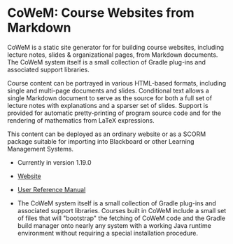 # CoWeM: Course Websites from Markdown

CoWeM is a static site generator for for building course websites, including lecture notes, 
slides & organizational pages, from Markdown documents. The CoWeM system itself is a small
collection of Gradle plug-ins and associated support libraries.

Course content can be portrayed in various HTML-based formats,
including single and multi-page documents and slides. Conditional text allows
a single Markdown document to serve as the source for both a full set of lecture
notes with explanations and a sparser set of slides.  Support is provided
for automatic pretty-printing of program source code and for the rendering
of mathematics from LaTeX expressions.

This content can be deployed as an ordinary website or as a 
SCORM package suitable for importing into Blackboard or other
Learning Management Systems.

* Currently in version 1.19.0

* [Website](https://sjzeil.github.io/CoWeM/)

* [User Reference Manual](https://sjzeil.github.io/CoWeM/userReference/index.html)
  
* The CoWeM system itself is a small collection of Gradle plug-ins and
  associated support libraries.  Courses built in CoWeM include a small
  set of files that will "bootstrap" the fetching of CoWeM code and the
  Gradle build manager onto nearly any system with a working Java runtime
  environment without requiring a special installation procedure.

